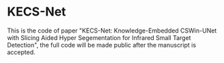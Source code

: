 # KECS-Net
This is the code of paper "KECS-Net: Knowledge-Embedded CSWin-UNet with Slicing Aided Hyper Segementation for Infrared Small Target Detection", the full code will be made public after the manuscript is accepted.
